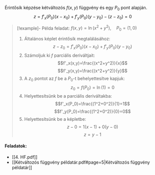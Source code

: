 Érintősík képzése kétváltozós $f(x,y)$ függvény és egy $P_0$ pont alapján.
$$z=f'_x(P_0)(x-x_0)+f'_y(P_0)(y-y_0)-(z-z_0)=0$$
> [!example]- Példa feladat: $f(x,y)=\ln(x^2+y^2),\quad P_0=(1,0)$
> 1. Általános képlet érintősík megtalálásához:
> $$z-z_0=f'_x(P_0)(x-x_0)+f'_y(P_0)(y-y_0)$$
> 2. Számoljuk ki $f$ parciális deriváltjait:
> $$f'_x(x,y)=\frac{(x^2+y^2)}{x}$$
> $$f'_y(x,y)=\frac{(x^2+y^2)}{y}$$
> 3. A $z_0$ pontot az $f$ be a $P_0$-t behelyettesítve kapjuk:
> $$z_0=f(P_0)=\ln(1)=0$$
> 4. Helyettesítsünk be a parciális deriváltakba:
> $$f'_x(P_0)=\frac{(1^2+0^2)}{1}=1$$
> $$f'_y(P_0)=\frac{(1^2+0^2)}{0}=0$$
> 5. Helyettesítsünk be a képletbe:
> $$z-0=1(x-1)+0(y-0)$$
> $$z=y-1$$
#### Feladatok:
- [[4. HF.pdf]]
- [[Kétváltozós függvény példatár.pdf#page=5|Kétváltozós függvény példatár]]
